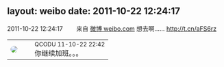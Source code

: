 layout: weibo
date: 2011-10-22 12:24:17
---
<meta name="referrer" content="no-referrer" />

2011-10-22 12:24:17  &nbsp;&nbsp;&nbsp;&nbsp;&nbsp;&nbsp; 来自 <a href="http://weibo.com/" rel="nofollow">微博 weibo.com</a>
想去啊…… http://t.cn/aFS6rz ​​​

<table style="width: 100%;">
  <tr>
    <td style="width: 40px;"><img style="border-radius:50%" src="https://tvax1.sinaimg.cn/crop.0.0.512.512.50/6b69631dly8g0l3egwcbcj20e80e8dfu.jpg?KID=imgbed,tva&Expires=1624465169&ssig=FJMsT%2FfHte"></td>
    <td colspan="2"><small>QCODU 11-10-22 22:42</small><br/>你继续加班。。。</td>
  </tr>
</table>
